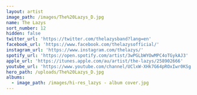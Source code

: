 ```yaml
---
layout: artist
image_path: /images/The%20Lazys_D.jpg
name: The Lazys
sort_number: 12
hidden: false
twitter_url: 'https://twitter.com/thelazysband?lang=en'
facebook_url: 'https://www.facebook.com/thelazysofficial/'
instagram_url: 'https://www.instagram.com/thelazys/'
spotify_url: 'https://open.spotify.com/artist/3wPGLbWYOwMPC4oTGykAJ3'
apple_url: 'https://itunes.apple.com/au/artist/the-lazys/258902666'
youtube_url: 'https://www.youtube.com/channel/UClxW-XHk7G64pROxIwr0KSg'
hero_path: /uploads/The%20Lazys_D.jpg
albums:
  - image_path: /images/hi-res_lazys - album cover.jpg
---
```


